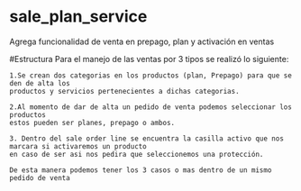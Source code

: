 # sale_plan_service
Agrega funcionalidad de venta en prepago, plan y activación en ventas

#Estructura
Para el manejo de las ventas por 3 tipos se realizó lo siguiente:

    1.Se crean dos categorias en los productos (plan, Prepago) para que se den de alta los 
    productos y servicios pertenecientes a dichas categorias.

    2.Al momento de dar de alta un pedido de venta podemos seleccionar los productos
    estos pueden ser planes, prepago o ambos.
    
    3. Dentro del sale order line se encuentra la casilla activo que nos marcara si activaremos un producto
    en caso de ser asi nos pedira que seleccionemos una protección.

    De esta manera podemos tener los 3 casos o mas dentro de un mismo pedido de venta 